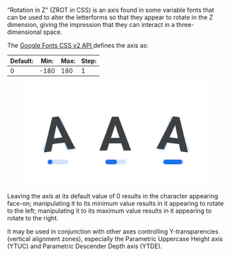 
“Rotation in Z” (ZROT in CSS) is an axis found in some variable fonts that can be used to alter the letterforms so that they appear to rotate in the Z dimension, giving the impression that they can interact in a three-dimensional space.

The [Google Fonts CSS v2 API ](https://developers.google.com/fonts/docs/css2) defines the axis as:

| Default: | Min: | Max: | Step: |
| --- | --- | --- | --- |
| 0 | -180 | 180 | 1 |

<figure>

![An image showing three type specimens, each with an axis slider underneath. The specimen on the left shows the effects of the axis’ lowest value. The specimen in the middle shows the effects of the axis’ default value. The specimen on the right shows the effects of the axis’ highest value.](images/thumbnail.svg)

</figure>

Leaving the axis at its default value of 0 results in the character appearing face-on; manipulating it to its minimum value results in it appearing to rotate to the left; manipulating it to its maximum value results in it appearing to rotate to the right.

It may be used in conjunction with other axes controlling Y-transparencies (vertical alignment zones), especially the Parametric Uppercase Height axis (YTUC) and Parametric Descender Depth axis (YTDE).